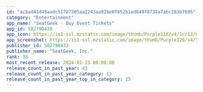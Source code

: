 ```yaml
---
id: "acbad41d49aadc51787305aa2243aa92be0f852b1ed640f8734a7abc283b7b95"
category: "Entertainment"
app_name: "SeatGeek - Buy Event Tickets"
app_id: 582790430
app_icon: https://is1-ssl.mzstatic.com/image/thumb/Purple116/v4/1c/13/b6/1c13b61f-e3f3-79d0-0b2f-c8191fb3c4d7/AppIcon-0-0-1x_U007epad-0-0-sRGB-85-220.png/1024x1024bb.png
app_screenshot: https://is1-ssl.mzstatic.com/image/thumb/Purple126/v4/57/bc/0e/57bc0e55-a688-2b17-80e1-2201931b982c/24634648-b678-464a-87c7-da49e2a5a5af_2.png/1242x2688bb.png
publisher_id: 582790433
publisher_name: "SeatGeek, Inc."
rank: 38
most_recent_release: 2024-01-23 00:00:00
release_count_in_past_year: 43
release_count_in_past_year_category: 13
release_count_in_past_year_top_in_category: 25
---
```

